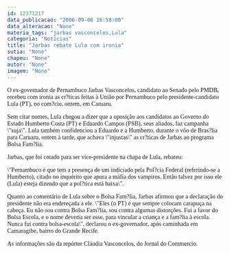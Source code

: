 ```yaml
---
id: 12371217
data_publicacao: "2006-09-06 16:58:00"
data_alteracao: "None"
materia_tags: "jarbas vasconcelos,Lula"
categoria: "Notícias"
title: "Jarbas rebate Lula com ironia"
sutia: "None"
chapeu: "None"
autor: "None"
imagem: "None"
---
```

<p><P><FONT face=Verdana>O ex-governador de Pernambuco Jarbas Vasconcelos, candidato ao Senado pelo PMDB, recebeu com ironia as cr?ticas feitas à União por Pernambuco pelo presidente-candidato Lula (PT), no com?cio, ontem, em Caruaru. </FONT></P></p>
<p><P><FONT face=Verdana>Sem citar nomes, Lula chegou a dizer que a oposição aos candidatos ao Governo do Estado Humberto Costa (PT) e Eduardo Campos (PSB), seus aliados, faz campanha \"suja\". Lula também confidenciou a Eduardo e a Humberto, durante o vôo de Bras?lia para Caruaru, ontem à tarde, que achava \"injustas\" as cr?ticas de Jarbas ao programa Bolsa Fam?lia. </FONT></P></p>
<p><P><FONT face=Verdana>Jarbas, que foi cotado para ser vice-presidente na chapa de Lula, rebateu:</FONT></P></p>
<p><P><FONT face=Verdana>\"Pernambuco é que tem a presença de um indiciado pela Pol?cia Federal (referindo-se a Humberto), citado no inquérito que apura a máfia dos vampiros. Então talvez por isso ele (Lula) esteja dizendo que a pol?tica está baixa\". </FONT></P></p>
<p><P><FONT face=Verdana>Quanto ao comentário de Lula sobre o Bolsa Fam?lia, Jarbas afirmou que a declaração do presidente não era endereçada a ele. \"Eles (o PT) é que sempre colocam carapuça na cabeça. Eu não sou contra Bolsa Fam?lia, sou contra algumas distorções. Fui a favor do Bolsa Escola, e o nome deveria ser esse, para vincular a criança e a fam?lia à escola. Nunca fui contra bolsa-escola\", declarou o ex-governador, após caminhada em Camaragibe, bairro do Grande Recife. </FONT></P></p>
<p><P><FONT face=Verdana>As informações são da repórter Cláudia Vasconcelos, do Jornal do Commercio.</FONT></P> </p>
